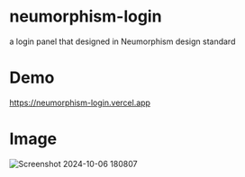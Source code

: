 # neumorphism-login
a login panel that designed in Neumorphism design standard
# Demo
https://neumorphism-login.vercel.app
# Image
![Screenshot 2024-10-06 180807](https://github.com/user-attachments/assets/454c40cb-7550-498f-8166-1cbe2f24c552)
